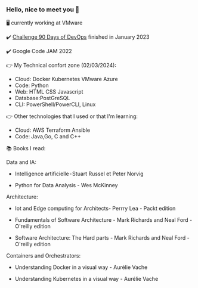 ### Hello, nice to meet you 👋

🖥️ currently working at VMware

✔️ [Challenge 90 Days of DevOps](https://github.com/MichaelCade/90DaysOfDevOps) finished in January 2023

✔️ Google Code JAM 2022

👉 My Technical confort zone (02/03/2024):

- Cloud: Docker Kubernetes VMware Azure
- Code: Python
- Web: HTML CSS Javascript
- Database:PostGreSQL
- CLI: PowerShell/PowerCLI, Linux

👉 Other technologies that I used or that I'm learning:

- Cloud: AWS Terraform Ansible
- Code: Java,Go, C and C++

📚 Books I read:


Data and IA:

- Intelligence artificielle - Stuart Russel et Peter Norvig

- Python for Data Analysis - Wes McKinney

Architecture:

- Iot and Edge computing for Architects- Perrry Lea - Packt edition

- Fundamentals of Software Architecture - Mark Richards and Neal Ford - O'reilly edition
  
- Software Architecture: The Hard parts - Mark Richards and Neal Ford - O'reilly edition

Containers and Orchestrators:

- Understanding Docker in a visual way - Aurélie Vache
  
- Understanding Kubernetes in a visual way - Aurélie Vache
